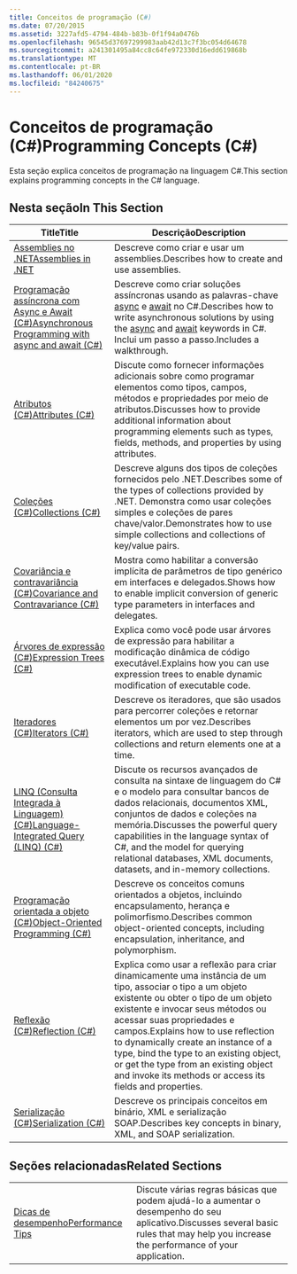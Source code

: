 ```yaml
---
title: Conceitos de programação (C#)
ms.date: 07/20/2015
ms.assetid: 3227afd5-4794-484b-b83b-0f1f94a0476b
ms.openlocfilehash: 96545d37697299983aab42d13c7f3bc054d64678
ms.sourcegitcommit: a241301495a84cc8c64fe972330d16edd619868b
ms.translationtype: MT
ms.contentlocale: pt-BR
ms.lasthandoff: 06/01/2020
ms.locfileid: "84240675"
---
```

# <a name="programming-concepts-c"></a><span data-ttu-id="b8a31-102">Conceitos de programação (C#)</span><span class="sxs-lookup"><span data-stu-id="b8a31-102">Programming Concepts (C#)</span></span>
<span data-ttu-id="b8a31-103">Esta seção explica conceitos de programação na linguagem C#.</span><span class="sxs-lookup"><span data-stu-id="b8a31-103">This section explains programming concepts in the C# language.</span></span>  
  
## <a name="in-this-section"></a><span data-ttu-id="b8a31-104">Nesta seção</span><span class="sxs-lookup"><span data-stu-id="b8a31-104">In This Section</span></span>  
  
|<span data-ttu-id="b8a31-105">Title</span><span class="sxs-lookup"><span data-stu-id="b8a31-105">Title</span></span>|<span data-ttu-id="b8a31-106">Descrição</span><span class="sxs-lookup"><span data-stu-id="b8a31-106">Description</span></span>|  
|-----------|-----------------|  
|[<span data-ttu-id="b8a31-107">Assemblies no .NET</span><span class="sxs-lookup"><span data-stu-id="b8a31-107">Assemblies in .NET</span></span>](../../../standard/assembly/index.md)|<span data-ttu-id="b8a31-108">Descreve como criar e usar um assemblies.</span><span class="sxs-lookup"><span data-stu-id="b8a31-108">Describes how to create and use assemblies.</span></span>|  
|[<span data-ttu-id="b8a31-109">Programação assíncrona com Async e Await (C#)</span><span class="sxs-lookup"><span data-stu-id="b8a31-109">Asynchronous Programming with async and await (C#)</span></span>](./async/index.md)|<span data-ttu-id="b8a31-110">Descreve como criar soluções assíncronas usando as palavras-chave [async](../../language-reference/keywords/async.md) e [await](../../language-reference/operators/await.md) no C#.</span><span class="sxs-lookup"><span data-stu-id="b8a31-110">Describes how to write asynchronous solutions by using the [async](../../language-reference/keywords/async.md) and [await](../../language-reference/operators/await.md) keywords in C#.</span></span> <span data-ttu-id="b8a31-111">Inclui um passo a passo.</span><span class="sxs-lookup"><span data-stu-id="b8a31-111">Includes a walkthrough.</span></span>|  
|[<span data-ttu-id="b8a31-112">Atributos (C#)</span><span class="sxs-lookup"><span data-stu-id="b8a31-112">Attributes (C#)</span></span>](./attributes/index.md)|<span data-ttu-id="b8a31-113">Discute como fornecer informações adicionais sobre como programar elementos como tipos, campos, métodos e propriedades por meio de atributos.</span><span class="sxs-lookup"><span data-stu-id="b8a31-113">Discusses how to provide additional information about programming elements such as types, fields, methods, and properties by using attributes.</span></span>|  
|[<span data-ttu-id="b8a31-114">Coleções (C#)</span><span class="sxs-lookup"><span data-stu-id="b8a31-114">Collections (C#)</span></span>](./collections.md)|<span data-ttu-id="b8a31-115">Descreve alguns dos tipos de coleções fornecidos pelo .NET.</span><span class="sxs-lookup"><span data-stu-id="b8a31-115">Describes some of the types of collections provided by .NET.</span></span> <span data-ttu-id="b8a31-116">Demonstra como usar coleções simples e coleções de pares chave/valor.</span><span class="sxs-lookup"><span data-stu-id="b8a31-116">Demonstrates how to use simple collections and collections of key/value pairs.</span></span>|  
|[<span data-ttu-id="b8a31-117">Covariância e contravariância (C#)</span><span class="sxs-lookup"><span data-stu-id="b8a31-117">Covariance and Contravariance (C#)</span></span>](./covariance-contravariance/index.md)|<span data-ttu-id="b8a31-118">Mostra como habilitar a conversão implícita de parâmetros de tipo genérico em interfaces e delegados.</span><span class="sxs-lookup"><span data-stu-id="b8a31-118">Shows how to enable implicit conversion of generic type parameters in interfaces and delegates.</span></span>|  
|[<span data-ttu-id="b8a31-119">Árvores de expressão (C#)</span><span class="sxs-lookup"><span data-stu-id="b8a31-119">Expression Trees (C#)</span></span>](./expression-trees/index.md)|<span data-ttu-id="b8a31-120">Explica como você pode usar árvores de expressão para habilitar a modificação dinâmica de código executável.</span><span class="sxs-lookup"><span data-stu-id="b8a31-120">Explains how you can use expression trees to enable dynamic modification of executable code.</span></span>|  
|[<span data-ttu-id="b8a31-121">Iteradores (C#)</span><span class="sxs-lookup"><span data-stu-id="b8a31-121">Iterators (C#)</span></span>](./iterators.md)|<span data-ttu-id="b8a31-122">Descreve os iteradores, que são usados para percorrer coleções e retornar elementos um por vez.</span><span class="sxs-lookup"><span data-stu-id="b8a31-122">Describes iterators, which are used to step through collections and return elements one at a time.</span></span>|  
|[<span data-ttu-id="b8a31-123">LINQ (Consulta Integrada à Linguagem) (C#)</span><span class="sxs-lookup"><span data-stu-id="b8a31-123">Language-Integrated Query (LINQ) (C#)</span></span>](./linq/index.md)|<span data-ttu-id="b8a31-124">Discute os recursos avançados de consulta na sintaxe de linguagem do C# e o modelo para consultar bancos de dados relacionais, documentos XML, conjuntos de dados e coleções na memória.</span><span class="sxs-lookup"><span data-stu-id="b8a31-124">Discusses the powerful query capabilities in the language syntax of C#, and the model for querying relational databases, XML documents, datasets, and in-memory collections.</span></span>|  
|[<span data-ttu-id="b8a31-125">Programação orientada a objeto (C#)</span><span class="sxs-lookup"><span data-stu-id="b8a31-125">Object-Oriented Programming (C#)</span></span>](./object-oriented-programming.md)|<span data-ttu-id="b8a31-126">Descreve os conceitos comuns orientados a objetos, incluindo encapsulamento, herança e polimorfismo.</span><span class="sxs-lookup"><span data-stu-id="b8a31-126">Describes common object-oriented concepts, including encapsulation, inheritance, and polymorphism.</span></span>|  
|[<span data-ttu-id="b8a31-127">Reflexão (C#)</span><span class="sxs-lookup"><span data-stu-id="b8a31-127">Reflection (C#)</span></span>](./reflection.md)|<span data-ttu-id="b8a31-128">Explica como usar a reflexão para criar dinamicamente uma instância de um tipo, associar o tipo a um objeto existente ou obter o tipo de um objeto existente e invocar seus métodos ou acessar suas propriedades e campos.</span><span class="sxs-lookup"><span data-stu-id="b8a31-128">Explains how to use reflection to dynamically create an instance of a type, bind the type to an existing object, or get the type from an existing object and invoke its methods or access its fields and properties.</span></span>|  
|[<span data-ttu-id="b8a31-129">Serialização (C#)</span><span class="sxs-lookup"><span data-stu-id="b8a31-129">Serialization (C#)</span></span>](./serialization/index.md)|<span data-ttu-id="b8a31-130">Descreve os principais conceitos em binário, XML e serialização SOAP.</span><span class="sxs-lookup"><span data-stu-id="b8a31-130">Describes key concepts in binary, XML, and SOAP serialization.</span></span>|  
  
## <a name="related-sections"></a><span data-ttu-id="b8a31-131">Seções relacionadas</span><span class="sxs-lookup"><span data-stu-id="b8a31-131">Related Sections</span></span>  
  
|||  
|---|---|  
|[<span data-ttu-id="b8a31-132">Dicas de desempenho</span><span class="sxs-lookup"><span data-stu-id="b8a31-132">Performance Tips</span></span>](../../../framework/performance/performance-tips.md) | <span data-ttu-id="b8a31-133">Discute várias regras básicas que podem ajudá-lo a aumentar o desempenho do seu aplicativo.</span><span class="sxs-lookup"><span data-stu-id="b8a31-133">Discusses several basic rules that may help you increase the performance of your application.</span></span>|
